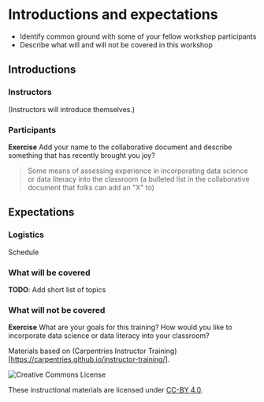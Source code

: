 # Introductions and expectations
 
+ Identify common ground with some of your fellow workshop participants
+ Describe what will and will not be covered in this workshop

## Introductions

### Instructors

(Instructors will introduce themselves.)

### Participants

**Exercise** Add your name to the collaborative document and describe something that has 
recently brought you joy?

> Some means of assessing experience in incorporating data science or data 
literacy into the classroom (a bulleted list in the collaborative document that 
folks can add an "X" to)

## Expectations

### Logistics

Schedule

### What will be covered

**TODO**: Add short list of topics

### What will not be covered

**Exercise** What are your goals for this training? How would you like to 
incorporate data science or data literacy into your classroom?

Materials based on (Carpentries Instructor Training)[https://carpentries.github.io/instructor-training/].

<img alt="Creative Commons License" style="border-width:0" src="https://i.creativecommons.org/l/by/4.0/88x31.png" />

These instructional materials are licensed under [CC-BY 4.0](https://creativecommons.org/licenses/by/4.0/).
